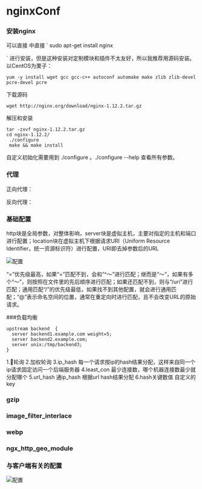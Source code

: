 
# nginxConf
### 安装nginx
可以直接 中直接
`
sudo apt-get install nginx

`
进行安装，但是这种安装对定制模块和插件不太友好，所以我推荐用源码安装。以CentOS为栗子：
```
yum -y install wget gcc gcc-c++ autoconf automake make zlib zlib-devel pcre-devel pcre
````
下载源码
```
wget http://nginx.org/download/nginx-1.12.2.tar.gz
```
解压和安装
```
tar -zxvf nginx-1.12.2.tar.gz
cd nginx-1.12.2/
 ./configure
 make && make install
```
自定义初始化需要用到 ./configure 。./configure --help 查看所有参数。

### 代理

正向代理：

反向代理：
  
### 基础配置
http块是全局参数，对整体影响，server块是虚拟主机，主要对指定的主机和端口进行配置；location块在虚拟主机下根据请求URI（Uniform Resource Identifier，统一资源标识符）进行配置，URI即去掉参数后的URL


![配置](img/223.jpeg)

“=”优先级最高，如果“=”匹配不到，会和“^～”进行匹配；继而是“～”，如果有多个“～”，则按照在文件里的先后顺序进行匹配；如果还匹配不到，则与“/uri”进行匹配；通用匹配“/”的优先级最低，如果找不到其他配置，就会进行通用匹配；“@”表示命名空间的位置，通常在重定向时进行匹配，且不会改变URL的原始请求。


###负载均衡

```
upstream backend  {
  server backend1.example.com weight=5;
  server backend2.example.com;
  server unix:/tmp/backend3;
}

```
1.轮询
2.加权轮询
3.ip_hash    每一个请求按ip的hash结果分配，这样来自同一个ip请求固定访问一个后端服务器
4.least_con   最少连接数，哪个机器连接数最少就分配哪个
5.url_hash    通ip_hash  根据url hash结果分配
6.hash关键数值  自定义的key

### gzip
### image_filter_interlace
### webp
### ngx_http_geo_module


### 与客户端有关的配置
![配置](img/220.jpeg)
